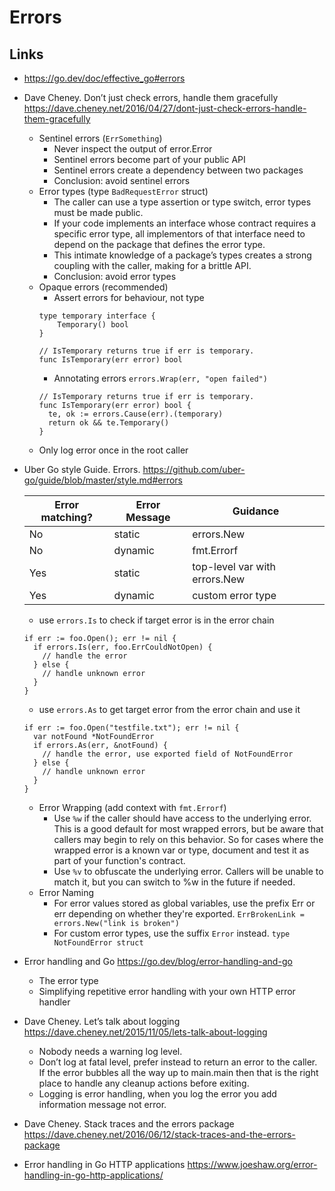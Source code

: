# Errors

## Links

- https://go.dev/doc/effective_go#errors
- Dave Cheney. Don’t just check errors, handle them gracefully
https://dave.cheney.net/2016/04/27/dont-just-check-errors-handle-them-gracefully
  - Sentinel errors (`ErrSomething`)
    - Never inspect the output of error.Error
    - Sentinel errors become part of your public API
    - Sentinel errors create a dependency between two packages
    - Conclusion: avoid sentinel errors
  - Error types (type `BadRequestError` struct)
    - The caller can use a type assertion or type switch, error types must be made public.
    - If your code implements an interface whose contract requires a specific error type, all 
      implementors of that interface need to depend on the package that defines the error type.
    - This intimate knowledge of a package’s types creates a strong coupling with the caller, 
      making for a brittle API.
    - Conclusion: avoid error types
  - Opaque errors (recommended)
    - Assert errors for behaviour, not type
    ```
    type temporary interface {
        Temporary() bool
    }
  
    // IsTemporary returns true if err is temporary.
    func IsTemporary(err error) bool
    ```
    - Annotating errors `errors.Wrap(err, "open failed")`
    ```
    // IsTemporary returns true if err is temporary.
    func IsTemporary(err error) bool {
      te, ok := errors.Cause(err).(temporary)
      return ok && te.Temporary()
    }
    ```
  - Only log error once in the root caller
- Uber Go style Guide. Errors. https://github.com/uber-go/guide/blob/master/style.md#errors

  | Error matching? | Error Message | Guidance |
  |---------------|----------|---------------|
  | No       | static        | errors.New |
  | No       | dynamic       | fmt.Errorf |
  | Yes      | static        | top-level var with errors.New |
  | Yes      | dynamic       | custom error type |
  
  - use `errors.Is` to check if target error is in the error chain 
  ```
  if err := foo.Open(); err != nil {
    if errors.Is(err, foo.ErrCouldNotOpen) {
      // handle the error
    } else {
      // handle unknown error
    }
  }
  ```
  - use `errors.As` to get target error from the error chain and use it
  ```
  if err := foo.Open("testfile.txt"); err != nil {
    var notFound *NotFoundError
    if errors.As(err, &notFound) {
      // handle the error, use exported field of NotFoundError
    } else {
      // handle unknown error
    }
  }
  ```
  
  - Error Wrapping (add context with `fmt.Errorf`)
    - Use `%w` if the caller should have access to the underlying error. 
      This is a good default for most wrapped errors, but be aware that callers may 
      begin to rely on this behavior. So for cases where the wrapped error is a known 
      var or type, document and test it as part of your function's contract.
    - Use `%v` to obfuscate the underlying error. Callers will be unable to match it, 
      but you can switch to %w in the future if needed.
  - Error Naming
    - For error values stored as global variables, use the prefix Err or err depending 
      on whether they're exported. `ErrBrokenLink = errors.New("link is broken")`
    - For custom error types, use the suffix `Error` instead.
      `type NotFoundError struct`
- Error handling and Go https://go.dev/blog/error-handling-and-go
  - The error type
  - Simplifying repetitive error handling with your own HTTP error handler
- Dave Cheney. Let’s talk about logging https://dave.cheney.net/2015/11/05/lets-talk-about-logging
  - Nobody needs a warning log level.
  - Don’t log at fatal level, prefer instead to return an error to the caller. 
    If the error bubbles all the way up to main.main then that is the right place 
    to handle any cleanup actions before exiting.
  - Logging is error handling, when you log the error you add information message not error.
- Dave Cheney. Stack traces and the errors package https://dave.cheney.net/2016/06/12/stack-traces-and-the-errors-package
- Error handling in Go HTTP applications https://www.joeshaw.org/error-handling-in-go-http-applications/